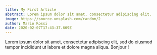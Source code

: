 ```yaml
---
title: My First Article
abstract: Lorem ipsum dolor sit amet, consectetur adipiscing elit.
image: https://source.unsplash.com/random/2
author: Mario Rossi
date: 2020-02-07T17:43:37.669Z
---
```

Lorem ipsum dolor sit amet, consectetur adipiscing elit, sed do eiusmod tempor incididunt ut labore et dolore magna aliqua. Bonjour !